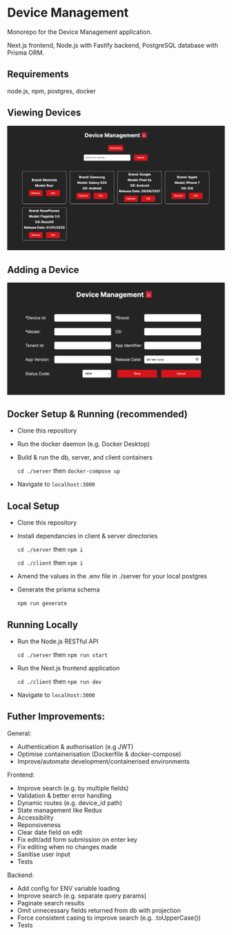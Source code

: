 # Device Management

Monorepo for the Device Management application.

Next.js frontend, Node.js with Fastify backend, PostgreSQL database with Prisma ORM.

## Requirements

node.js, npm, postgres, docker

## Viewing Devices

![Viewing Devices](/readme-images/view-devices.png)

## Adding a Device

![Add a Device](/readme-images/add-device.png)

## Docker Setup & Running (recommended)

- Clone this repository

- Run the docker daemon (e.g. Docker Desktop)

- Build & run the db, server, and client containers

  `cd ./server` then `docker-compose up`

- Navigate to `localhost:3000`

## Local Setup

- Clone this repository

- Install dependancies in client & server directories

  `cd ./server` then `npm i`

  `cd ./client` then `npm i`

- Amend the values in the .env file in ./server for your local postgres

- Generate the prisma schema

  `npm run generate`

## Running Locally

- Run the Node.js RESTful API

  `cd ./server` then `npm run start`

- Run the Next.js frontend application

  `cd ./client` then `npm run dev`

- Navigate to `localhost:3000`

## Futher Improvements:

General:

- Authentication & authorisation (e.g JWT)
- Optimise containerisation (Dockerfile & docker-compose)
- Improve/automate development/containerised environments

Frontend:

- Improve search (e.g. by multiple fields)
- Validation & better error handling
- Dynamic routes (e.g. device_id path)
- State management like Redux
- Accessibility
- Reponsiveness
- Clear date field on edit
- Fix edit/add form submission on enter key
- Fix editing when no changes made
- Sanitise user input
- Tests

Backend:

- Add config for ENV variable loading
- Improve search (e.g. separate query params)
- Paginate search results
- Omit unnecessary fields returned from db with projection
- Force consistent casing to improve search (e.g. .toUpperCase())
- Tests
